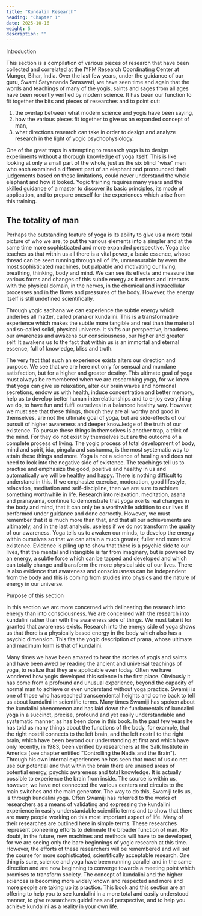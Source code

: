 ```yaml
---
title: "Kundalin Research"
heading: "Chapter 1"
date: 2025-10-16
weight: 5
description: ""
---
```


Introduction

This section is a compilation of various pieces of research that have been collected
and correlated at the IYFM Research Coordinating Center at Munger, Bihar, India. Over
the last few years, under the guidance of our guru, Swami Satyananda Saraswati, we have
seen time and again that the words and teachings of many of the yogis, saints and sages
from all ages have been recently verified by modern science. It has been our function to
fit together the bits and pieces of researches and to point out:

1. the overlap between what modern science and yogis have been saying,
2. how the various pieces fit together to give us an expanded concept of man,
3. what directions research can take in order to design and analyze research in the
light of yogic psychophysiology.

One of the great traps in attempting to research yoga is to design experiments without
a thorough knowledge of yoga itself. This is like looking at only a small part of the
whole, just as the six blind "wise" men who each examined a different part of an elephant
and pronounced their judgements based on these limitations, could never understand the
whole elephant and how it looked. Yogic training requires many years and the skilled
guidance of a master to discover its basic principles, its mode of application, and to
prepare oneself for the experiences which arise from this training.


## The totality of man

Perhaps the outstanding feature of yoga is its ability to give us a more total picture of
who we are, to put the various elements into a simpler and at the same time more
sophisticated and more expanded perspective. Yoga also teaches us that within us all
there is a vital power, a basic essence, whose thread can be seen running through all of
life, unmeasurable by even the most sophisticated machines, but palpable and motivating
our living, breathing, thinking, body and mind. We can see its effects and measure the
various forms and changes of this subtle energy as it enters and interacts with the
physical domain, in the nerves, in the chemical and intracellular processes and in the
flows and pressures of the body. However, the energy itself is still undefined
scientifically.

Through yogic sadhana we can experience the subtle energy which underlies all
matter, called prana or kundalini. This is a transformative experience which makes the
subtle more tangible and real than the material and so-called solid, physical universe. It
shifts our perspective, broadens our awareness and awakens our consciousness, our
higher and greater self. It awakens us to the fact that within us is an immortal and eternal
essence, full of knowledge, bliss and truth.

The very fact that such an experience exists alters our direction and purpose. We see
that we are here not only for sensual and mundane satisfaction, but for a higher and
greater destiny. This ultimate goal of yoga must always be remembered when we are
researching yoga, for we know that yoga can give us relaxation, alter our brain waves and
hormonal secretions, endow us with health, induce concentration and better memory, help
us to develop better human interrelationships and to enjoy everything we do, to have fun
and fulfil ourselves in a balanced healthy way. However, we must see that these things,
though they are all worthy and good in themselves, are not the ultimate goal of yoga, but
are side-effects of our pursuit of higher awareness and deeper knowJedge of the truth of
our existence. To pursue these things in themselves is another trap, a trick of the mind.
For they do not exist by themselves but are the outcome of a complete process of living.
The yogic process of total development of body, mind and spirit, ida, pingala and
sushumna, is the most systematic way to attain these things and more.
Yoga is not a science of healing and does not need to look into the negative side of
existence. The teachings tell us to practise and emphasize the good, positive and healthy
in us and automatically we will be healthy and happy. There is nothing difficult to
understand in this. If we emphasize exercise, moderation, good lifestyle, relaxation,
meditation and self-discipline, then we are sure to achieve something worthwhile in life.
Research into relaxation, meditation, asana and pranayama, continue to demonstrate that
yoga exerts real changes in the body and mind, that it can only be a worthwhile addition
to our lives if performed under guidance and done correctly. However, we must
remember that it is much more than that, and that all our achievements are ultimately, and
in the last analysis, useless if we do not transform the quality of our awareness.
Yoga tells us to awaken our minds, to develop the energy within ourselves so that we
can attain a much greater, fuller and more total existence. Evidence is piling up to show
that there is a psychic side to our lives, that the mental and intangible is far from
imaginary, but is powered by an energy, a subtle force which can be tapped and
developed and which can totally change and transform the more physical side of our
lives. There is also evidence that awareness and consciousness can be independent from
the body and this is coming from studies into physics and the nature of energy in our
universe.

Purpose of this section

In this section we arc more concerned with delineating the research into energy than
into consciousness. We are concerned with the research into kundalini rather than with
the awareness side of things. We must take it for granted that awareness exists. Research
into the energy side of yoga shows us that there is a physically based energy in the body
which also has a psychic dimension. This fits the yogic description of prana, whose
ultimate and maximum form is that of kundalini.

Many times we have been amazed to hear the stories of yogis and saints and have
been awed by reading the ancient and universal teachings of yoga, to realize that they are
applicable even today. Often we have wondered how yogis developed this science in the
first place. Obviously it has come from a profound and unusual experience, beyond the
capacity of normal man to achieve or even understand without yoga practice.
Swamiji is one of those who has reached transcendental heights and come back to tell
us about kundalini in scientific terms. Many times Swamiji has spoken about the
kundalini phenomenon and has laid down the fundamentals of kundalini yoga in a
succinct, precise, profound and yet easily understandable and systematic manner, as has
been done in this book. In the past few years he has told us many things about the
functions of the body, for example, that the right nostril connects to the left brain, and the
left nostril to the right brain, which have been beyond our understanding at first and
which have only recently, in 1983, been verified by researchers at the Salk Institute in
America (see chapter entitled "Controlling the Nadis and the Brain"). Through his own
internal experiences he has seen that most of us do net use our potential and that within
the brain there are unused areas of potential energy, psychic awareness and total
knowledge. It is actually possible to experience the brain from inside. The source is
within us, however, we have not connected the various centers and circuits to the main
switches and the main generator. The way to do this, Swamiji tells us, is through
kundalini yoga.
Often Swamiji has referred to the works of researchers as a means of validating and
expressing the kundalini experience in easily understandable scientific terms and to show
that there are many people working on this most important aspect of life. Many of their
researches are outlined here in simple terms. These researches represent pioneering
efforts to delineate the broader function of man. No doubt, in the future, new machines
and methods will have to be developed, for we are seeing only the bare beginnings of
yogic research at this time. However, the efforts of these researchers will be remembered
and will set the course for more sophisticated, scientifically acceptable research.
One thing is sure, science and yoga have been running parallel and in the same
direction and are now beginning to converge towards a meeting point which promises to
transform society. The concept of kundalini and the higher sciences is becoming more
widely known and respected and more and more people are taking up its practice. This
book and this section are an offering to help you to see kundalini in a more total and
easily understood manner, to give researchers guidelines and perspective, and to help you
achieve kundalini as a reality in your own life.


